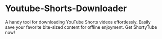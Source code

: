 # Youtube-Shorts-Downloader
A handy tool for downloading YouTube Shorts videos effortlessly. Easily save your favorite bite-sized content for offline enjoyment. Get ShortyTube now! 
